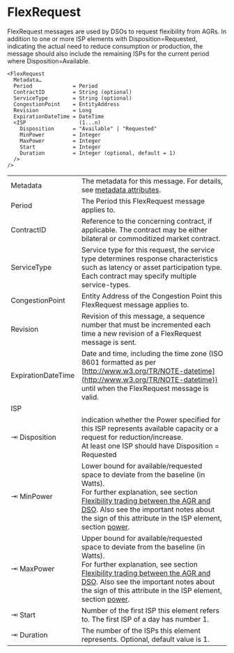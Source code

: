 <!--
SPDX-FileCopyrightText: 2020-2023 Contributors to the Shapeshifter project

SPDX-License-Identifier: Apache-2.0
-->

# FlexRequest

FlexRequest messages are used by DSOs to request flexibility from AGRs.
In addition to one or more ISP elements with Disposition=Requested, indicating the actual need to reduce consumption or production, the message should also include the remaining ISPs for the current period where Disposition=Available.

```
<FlexRequest
  Metadata…
  Period             = Period
  ContractID         = String (optional)
  ServiceType        = String (optional)
  CongestionPoint    = EntityAddress
  Revision           = Long
  ExpirationDateTime = DateTime
  <ISP                 (1...n)
    Disposition      = "Available" | "Requested"
    MinPower         = Integer
    MaxPower         = Integer
    Start            = Integer
    Duration         = Integer (optional, default = 1)
  />
/>
```

|                    |                                                                                                                                                                                                                                                                                                                                                                                  |
|--------------------|----------------------------------------------------------------------------------------------------------------------------------------------------------------------------------------------------------------------------------------------------------------------------------------------------------------------------------------------------------------------------------|
| Metadata           | The metadata for this message. For details, see [metadata attributes](metadata-attributes.md).                                                                                                                                                                                                                                                                                   |
| Period             | The Period this FlexRequest message applies to.                                                                                                                                                                                                                                                                                                                                  |
| ContractID         | Reference to the concerning contract, if applicable. The contract may be either bilateral or commoditized market contract.                                                                                                                                                                                                                                                       |
| ServiceType        | Service type for this request, the service type determines response characteristics such as latency or asset participation type. Each contract may specify multiple service-types.                                                                                                                                                                                               |
| CongestionPoint    | Entity Address of the Congestion Point this FlexRequest message applies to.                                                                                                                                                                                                                                                                                                      |
| Revision           | Revision of this message, a sequence number that must be incremented each time a new revision of a FlexRequest message is sent.                                                                                                                                                                                                                                                  |
| ExpirationDateTime | Date and time, including the time zone (ISO 8601 formatted as per [http://www.w3.org/TR/NOTE-datetime](http://www.w3.org/TR/NOTE-datetime)) until when the FlexRequest message is valid.                                                                                                                                                                                         |
| ISP                |                                                                                                                                                                                                                                                                                                                                                                                  |
| ⇥ Disposition      | indication whether the Power specified for this ISP represents available capacity or a request for reduction/increase.</br>At least one ISP should have Disposition = Requested                                                                                                                                                                                                  |
| ⇥ MinPower         | Lower bound for available/requested space to deviate from the baseline (in Watts).</br>For further explanation, see section [Flexibility trading between the AGR and DSO](../../general-description/validate-phase.md#flexibility-trading-between-the-agr-and-dso). Also see the important notes about the sign of this attribute in the ISP element, section [power](power.md). |
| ⇥ MaxPower         | Upper bound for available/requested space to deviate from the baseline (in Watts).</br>For further explanation, see section [Flexibility trading between the AGR and DSO](../../general-description/validate-phase.md#flexibility-trading-between-the-agr-and-dso). Also see the important notes about the sign of this attribute in the ISP element, section [power](power.md). |
| ⇥ Start            | Number of the first ISP this element refers to. The first ISP of a day has number 1.                                                                                                                                                                                                                                                                                             |
| ⇥ Duration         | The number of the ISPs this element represents. Optional, default value is 1.                                                                                                                                                                                                                                                                                                    |
